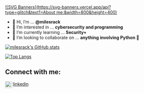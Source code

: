 
[![SVG Banners](https://svg-banners.vercel.app/api?type=glitch&text1=About me:&width=800&height=400)](https://github.com/Akshay090/svg-banners)

- 👋 Hi, I’m ... **@milesrack**
- 👀 I’m interested in ... **cybersecurity and programming**
- 🌱 I’m currently learning ... **Security+**
- 💞️ I’m looking to collaborate on ... **anything involving Python 🐍**

[![milesrack's GitHub stats](https://github-readme-stats.vercel.app/api?username=milesrack&theme=dracula)](https://github.com/anuraghazra/github-readme-stats)

[![Top Langs](https://github-readme-stats.vercel.app/api/top-langs/?username=milesrack&theme=dracula)](https://github.com/anuraghazra/github-readme-stats)

## Connect with me:
<img align="left" alt="codeSTACKr | LinkedIn" width="22px" src="https://cdn.jsdelivr.net/npm/simple-icons@v3/icons/linkedin.svg"/>[linkedin](https://linkedin.com/in/milesrack)
